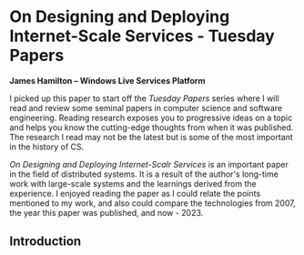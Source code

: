 ---
---

# On Designing and Deploying Internet-Scale Services - Tuesday Papers

**James Hamilton – Windows Live Services Platform**

I picked up this paper to start off the _Tuesday Papers_ series where I will read and review some seminal papers in computer science and software engineering. Reading research exposes you to progressive ideas on a topic and helps you know the cutting-edge thoughts from when it was published. The research I read may not be the latest but is some of the most important in the history of CS.

_On Designing and Deploying Internet-Scalr Services_ is an important paper in the field of distributed systems. It is a result of the author's long-time work with large-scale systems and the learnings derived from the experience. I enjoyed reading the paper as I could relate the points mentioned to my work, and also could compare the technologies from 2007, the year this paper was published, and now - 2023.

## Introduction